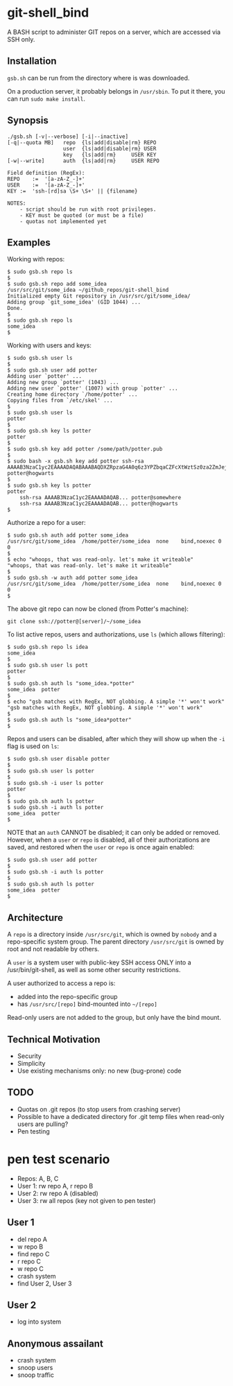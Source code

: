 # git-shell_bind
A BASH script to administer GIT repos on a server, which are accessed via SSH only.

## Installation
`gsb.sh` can be run from the directory where is was downloaded.

On a production server, it probably belongs in `/usr/sbin`.
To put it there, you can run `sudo make install`.

## Synopsis
```
./gsb.sh [-v|--verbose] [-i|--inactive]
[-q|--quota MB]   repo	{ls|add|disable|rm}	REPO
                  user	{ls|add|disable|rm}	USER
                  key	{ls|add|rm}		USER KEY
[-w|--write]      auth	{ls|add|rm}		USER REPO

Field definition (RegEx):
REPO	:=	'[a-zA-Z_-]+'
USER	:=	'[a-zA-Z_-]+'
KEY	:=	'ssh-[rd]sa \S+ \S+' || {filename}

NOTES:
	- script should be run with root privileges.
	- KEY must be quoted (or must be a file)
	- quotas not implemented yet
```

## Examples

Working with repos:
```
$ sudo gsb.sh repo ls
$
$ sudo gsb.sh repo add some_idea
/usr/src/git/some_idea ~/github_repos/git-shell_bind
Initialized empty Git repository in /usr/src/git/some_idea/
Adding group `git_some_idea' (GID 1044) ...
Done.
$
$ sudo gsb.sh repo ls
some_idea
$
```

Working with users and keys:
```
$ sudo gsb.sh user ls
$
$ sudo gsb.sh user add potter
Adding user `potter' ...
Adding new group `potter' (1043) ...
Adding new user `potter' (1007) with group `potter' ...
Creating home directory `/home/potter' ...
Copying files from `/etc/skel' ...
$
$ sudo gsb.sh user ls
potter
$
$ sudo gsb.sh key ls potter
potter
$
$ sudo gsb.sh key add potter /some/path/potter.pub
$
$ sudo bash -x gsb.sh key add potter ssh-rsa AAAAB3NzaC1yc2EAAAADAQABAAABAQDXZRpzaG4A0q6z3YPZbqaCZFcXtWztSz0za2ZmJejdH+bqdwDaQK7CLg+9ohNFKcUSue9GjgodcP0TXvvRq8ZNC6Po/DrV5OShT2znbwdRU/rL3ydsOJL5NQX4XOwXeQgx+NgugjtHVoBnYpiHhkuLazMcqOIhITKkBlllj+oi8NR74BQdsadhOOAzCy8UarFWMz86RC5U57QbehPVIxBdoa7CY76u8rTSuPXySdLS1PpIfiwNAVTXx7QwsrZWHvs3q8Wy3Q6qJDmGIhJXgT+R73Fej+XNWqzYxc0wIh26XvCYj9LOTOwL+IEaohfdXvBonfTwWQOd6bXs1YsEWp9D potter@hogwarts
$
$ sudo gsb.sh key ls potter
potter
	ssh-rsa AAAAB3NzaC1yc2EAAAADAQAB... potter@somewhere
	ssh-rsa AAAAB3NzaC1yc2EAAAADAQAB... potter@hogwarts
$
```

Authorize a repo for a user:
```
$ sudo gsb.sh auth add potter some_idea
/usr/src/git/some_idea	/home/potter/some_idea	none	bind,noexec	0	0
$ 
$ echo "whoops, that was read-only. let's make it writeable"
"whoops, that was read-only. let's make it writeable"
$
$ sudo gsb.sh -w auth add potter some_idea
/usr/src/git/some_idea	/home/potter/some_idea	none	bind,noexec	0	0
$
```

The above git repo can now be cloned (from Potter's machine):
```
git clone ssh://potter@[server]/~/some_idea
```

To list active repos, users and authorizations, use `ls` (which allows filtering):
```
$ sudo gsb.sh repo ls idea
some_idea
$
$ sudo gsb.sh user ls pott
potter
$
$ sudo gsb.sh auth ls "some_idea.*potter"
some_idea  potter
$
$ echo "gsb matches with RegEx, NOT globbing. A simple '*' won't work"
"gsb matches with RegEx, NOT globbing. A simple '*' won't work"
$
$ sudo gsb.sh auth ls "some_idea*potter"
$
```

Repos and users can be disabled, after which they will show up when the `-i`
	flag is used on `ls`:
```
$ sudo gsb.sh user disable potter
$
$ sudo gsb.sh user ls potter
$
$ sudo gsb.sh -i user ls potter
potter
$
$ sudo gsb.sh auth ls potter
$ sudo gsb.sh -i auth ls potter
some_idea  potter
$
```

NOTE that an `auth` CANNOT be disabled; it can only be added or removed.
However, when a `user` or `repo` is disabled, all of their authorizations are saved,
	and restored when the `user` or `repo` is once again enabled:
```
$ sudo gsb.sh user add potter
$
$ sudo gsb.sh -i auth ls potter
$
$ sudo gsb.sh auth ls potter
some_idea  potter
$
```


## Architecture
A `repo` is a directory inside `/usr/src/git`, which is owned by `nobody` and a repo-specific system group.
The parent directory `/usr/src/git` is owned by root and not readable by others.

A `user` is a system user with public-key SSH access ONLY into a /usr/bin/git-shell,
	as well as some other security restrictions.

A user authorized to access a repo is:

-	added into the repo-specific group
-	has `/usr/src/[repo]` bind-mounted into `~/[repo]`

Read-only users are not added to the group, but only have the bind mount.


## Technical Motivation

-	Security
-	Simplicity
-	Use existing mechanisms only: no new (bug-prone) code


## TODO
- Quotas on .git repos (to stop users from crashing server)
- Possible to have a dedicated directory for .git temp files when read-only users
	are pulling?
- Pen testing


# pen test scenario
-	Repos: A, B, C
-	User 1: rw repo A, r repo B
-	User 2: rw repo A (disabled)
-	User 3: rw all repos (key not given to pen tester)

## User 1
-	del repo A
-	w repo B
-	find repo C
-	r repo C
-	w repo C
-	crash system
-	find User 2, User 3

## User 2
-	log into system

## Anonymous assailant
-	crash system
-	snoop users
-	snoop traffic

